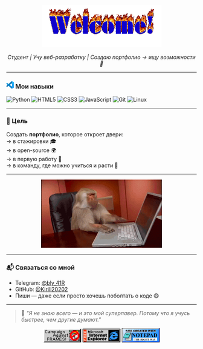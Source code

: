 <div align="center">
  <img src="./assets/welcome-fire.gif"alt="coding-gif">
  <p><em>Студент | Учу веб-разработку | Создаю портфолио → ищу возможности 🚀</em></p>
</div>

---

### <img src="./assets/vscode.svg" width="20"> Мои навыки

![Python](https://img.shields.io/badge/-Python-3776AB?style=flat&logo=python&logoColor=white)
![HTML5](https://img.shields.io/badge/-HTML5-E34F26?style=flat&logo=html5&logoColor=white)
![CSS3](https://img.shields.io/badge/-CSS3-1572B6?style=flat&logo=css3&logoColor=white)
![JavaScript](https://img.shields.io/badge/-JavaScript-F7DF1E?style=flat&logo=javascript&logoColor=black)
![Git](https://img.shields.io/badge/-Git-F05032?style=flat&logo=git&logoColor=white)
![Linux](https://img.shields.io/badge/-Linux-FCC624?style=flat&logo=archlinux&logoColor=black)

---

### 🎯 Цель

Создать **портфолио**, которое откроет двери:  
→ в стажировки 🎓  
→ в open-source 🌍  
→ в первую работу 💼  
→ в команду, где можно учиться и расти 🚀

---

<div align="center"><img src="./assets/monkey.gif" alt="noframes"></div>

---

### 📬 Связаться со мной

- Telegram: [@bly_41R](https://t.me/bly_41R)  
- GitHub: [@Kirill20202](https://github.com/Kirill20202)  
- Пиши — даже если просто хочешь поболтать о коде 😄

---

> 🧠 *"Я не знаю всего — и это мой суперпавер. Потому что я учусь быстрее, чем другие думают."*

<div align="center">
  <img src="./assets/noframes.gif" width="100" alt="noframes">
  <img src="./assets/ie_logo.gif" width="100" alt="internet explore">
  <img src="./assets/notepad.gif" width="100" alt="notepad">
</div>
